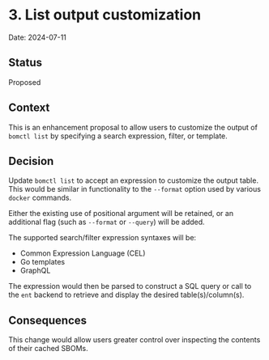 <!--
This is a template for [Documenting Architecture Decisions - Michael Nygard](https://cognitect.com/blog/2011/11/15/documenting-architecture-decisions).

You can use [adr-tools](https://github.com/npryce/adr-tools) for managing the ADR files.

In each ADR file, write the following sections.
-->
# 3. List output customization

Date: 2024-07-11

## Status
<!--
A decision may be "proposed" if the project stakeholders haven't agreed with it yet, or "accepted" once it is agreed.
If a later ADR changes or reverses a decision, it may be marked as "deprecated" or "superseded" with a reference to
its replacement.
-->
Proposed

## Context
<!--
This section describes the forces at play, including technological, political, social, and project local. These forces
are probably in tension, and should be called out as such. The language in this section is value-neutral. It is simply
describing facts.
-->
This is an enhancement proposal to allow users to customize the output of `bomctl list` by specifying
a search expression, filter, or template.

## Decision
<!--
This section describes our response to these forces. It is stated in full sentences, with active voice. "We will …"
-->
Update `bomctl list` to accept an expression to customize the output table. This would be similar in
functionality to the `--format` option used by various `docker` commands.

Either the existing use of positional argument will be retained, or an additional flag (such as
`--format` or `--query`) will be added.

The supported search/filter expression syntaxes will be:

- Common Expression Language (CEL)
- Go templates
- GraphQL

The expression would then be parsed to construct a SQL query or call to the `ent` backend to
retrieve and display the desired table(s)/column(s).

## Consequences
<!--
This section describes the resulting context, after applying the decision. All consequences should be listed here, not
just the "positive" ones. A particular decision may have positive, negative, and neutral consequences, but all of them
affect the team and project in the future.
-->
This change would allow users greater control over inspecting the contents of their cached SBOMs.

